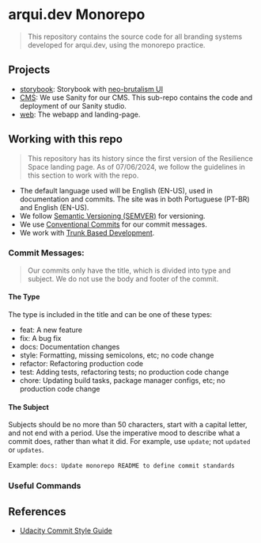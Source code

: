# arqui.dev Monorepo

> This repository contains the source code for all branding systems developed for arqui.dev, using the monorepo practice.

## Projects

- [storybook](./storybook/): Storybook with [neo-brutalism UI](https://neo-brutalism-ui-library.vercel.app/)
- [CMS](./cms/): We use Sanity for our CMS. This sub-repo contains the code and deployment of our Sanity studio.
- [web](./web/): The webapp and landing-page.

## Working with this repo

> This repository has its history since the first version of the Resilience Space landing page. As of 07/06/2024, we follow the guidelines in this section to work with the repo.

- The default language used will be English (EN-US), used in documentation and commits. The site was in both Portuguese (PT-BR) and English (EN-US).
- We follow [Semantic Versioning (SEMVER)](https://semver.org/) for versioning.
- We use [Conventional Commits](https://www.conventionalcommits.org/en/v1.0.0/) for our commit messages.
- We work with [Trunk Based Development](https://trunkbaseddevelopment.com/).

### Commit Messages:

> Our commits only have the title, which is divided into type and subject. We do not use the body and footer of the commit.

#### The Type

The type is included in the title and can be one of these types:

- feat: A new feature
- fix: A bug fix
- docs: Documentation changes
- style: Formatting, missing semicolons, etc; no code change
- refactor: Refactoring production code
- test: Adding tests, refactoring tests; no production code change
- chore: Updating build tasks, package manager configs, etc; no production code change

#### The Subject

Subjects should be no more than 50 characters, start with a capital letter, and not end with a period. Use the imperative mood to describe what a commit does, rather than what it did. For example, use `update`; not `updated` or `updates`.

Example: `docs: Update monorepo README to define commit standards`

### Useful Commands

## References

- [Udacity Commit Style Guide](https://udacity.github.io/git-styleguide/)

